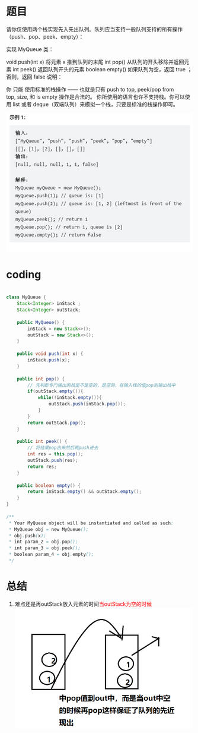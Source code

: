 # 题目
请你仅使用两个栈实现先入先出队列。队列应当支持一般队列支持的所有操作（push、pop、peek、empty）：

实现 MyQueue 类：

void push(int x) 将元素 x 推到队列的末尾
int pop() 从队列的开头移除并返回元素
int peek() 返回队列开头的元素
boolean empty() 如果队列为空，返回 true ；否则，返回 false
说明：

你 只能 使用标准的栈操作 —— 也就是只有 push to top, peek/pop from top, size, 和 is empty 操作是合法的。
你所使用的语言也许不支持栈。你可以使用 list 或者 deque（双端队列）来模拟一个栈，只要是标准的栈操作即可。

![](../img/2023-01-20-23-51-38.png)

# coding

```java

class MyQueue {
    Stack<Integer> inStack ;
    Stack<Integer> outStack;

    public MyQueue() {
        inStack = new Stack<>();
        outStack = new Stack<>();
    }
    
    public void push(int x) {
        inStack.push(x);
    }
    
    public int pop() {
        // 先判断专门输出的栈是不是空的，是空的，在输入栈的值pop到输出栈中
        if(outStack.empty()){
            while(!inStack.empty()){
                outStack.push(inStack.pop());
            }
        }
        return outStack.pop();
    }
    
    public int peek() {
        // 将结果pop出来然后再push进去
        int res = this.pop();
        outStack.push(res);
        return res;
    }
    
    public boolean empty() {
        return inStack.empty() && outStack.empty();
    }
}

/**
 * Your MyQueue object will be instantiated and called as such:
 * MyQueue obj = new MyQueue();
 * obj.push(x);
 * int param_2 = obj.pop();
 * int param_3 = obj.peek();
 * boolean param_4 = obj.empty();
 */
```

# 总结
1. 难点还是再outStack放入元素的时间<font color="red">当outStack为空的时候</font>
![](../img/2023-01-20-23-49-25.png)